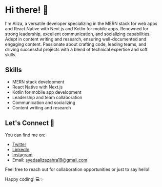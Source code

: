 # Hi there! 👋

I'm Aliza, a versatile developer specializing in the MERN stack for web apps and React Native with Next.js and Kotlin for mobile apps. Renowned for strong leadership, excellent communication, and socializing capabilities. Adept in content writing and research, ensuring well-documented and engaging content. Passionate about crafting code, leading teams, and driving successful projects with a blend of technical expertise and soft skills.

## Skills

- MERN stack development
- React Native with Next.js
- Kotlin for mobile app development
- Leadership and team collaboration
- Communication and socializing
- Content writing and research

## Let's Connect 🚀

You can find me on:
- [Twitter](https://twitter.com/ofsyedbloodline)
- [LinkedIn](https://www.linkedin.com/in/alizatahir)
- [Instagram](https://www.instagram.com/snapliz_?igshid=MTZzNXVmYTFxYWplNg==)
- Email: syedaalizazahra19@gmail.com

Feel free to reach out for collaboration opportunities or just to say hello!

Happy coding! 💻✨
